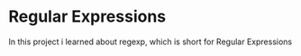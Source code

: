 # Regular Expressions
In this project i learned about regexp, which is short for Regular Expressions